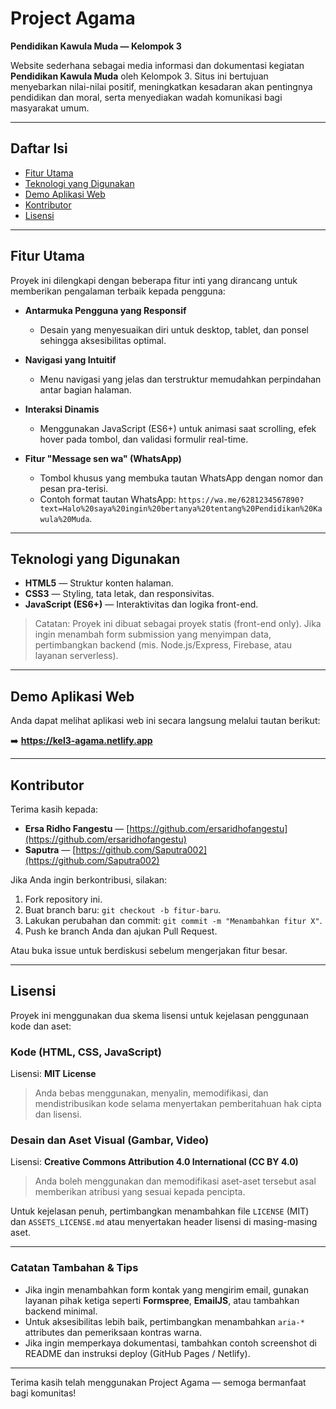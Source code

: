 # Project Agama

**Pendidikan Kawula Muda — Kelompok 3**

Website sederhana sebagai media informasi dan dokumentasi kegiatan **Pendidikan Kawula Muda** oleh Kelompok 3. Situs ini bertujuan menyebarkan nilai-nilai positif, meningkatkan kesadaran akan pentingnya pendidikan dan moral, serta menyediakan wadah komunikasi bagi masyarakat umum.

---

## Daftar Isi

* [Fitur Utama](#fitur-utama)
* [Teknologi yang Digunakan](#teknologi-yang-digunakan)
* [Demo Aplikasi Web](#demo-aplikasi-web)
* [Kontributor](#kontributor)
* [Lisensi](#lisensi)

---

## Fitur Utama

Proyek ini dilengkapi dengan beberapa fitur inti yang dirancang untuk memberikan pengalaman terbaik kepada pengguna:

* **Antarmuka Pengguna yang Responsif**

  * Desain yang menyesuaikan diri untuk desktop, tablet, dan ponsel sehingga aksesibilitas optimal.

* **Navigasi yang Intuitif**

  * Menu navigasi yang jelas dan terstruktur memudahkan perpindahan antar bagian halaman.

* **Interaksi Dinamis**

  * Menggunakan JavaScript (ES6+) untuk animasi saat scrolling, efek hover pada tombol, dan validasi formulir real-time.

* **Fitur "Message sen wa" (WhatsApp)**

  * Tombol khusus yang membuka tautan WhatsApp dengan nomor dan pesan pra-terisi.
  * Contoh format tautan WhatsApp: `https://wa.me/6281234567890?text=Halo%20saya%20ingin%20bertanya%20tentang%20Pendidikan%20Kawula%20Muda`.

---

## Teknologi yang Digunakan

* **HTML5** — Struktur konten halaman.
* **CSS3** — Styling, tata letak, dan responsivitas.
* **JavaScript (ES6+)** — Interaktivitas dan logika front-end.

> Catatan: Proyek ini dibuat sebagai proyek statis (front-end only). Jika ingin menambah form submission yang menyimpan data, pertimbangkan backend (mis. Node.js/Express, Firebase, atau layanan serverless).

---

## Demo Aplikasi Web

Anda dapat melihat aplikasi web ini secara langsung melalui tautan berikut:

➡️ **https://kel3-agama.netlify.app**

---

## Kontributor

Terima kasih kepada:

* **Ersa Ridho Fangestu** — [https://github.com/ersaridhofangestu](https://github.com/ersaridhofangestu)
* **Saputra** — [https://github.com/Saputra002](https://github.com/Saputra002)

Jika Anda ingin berkontribusi, silakan:

1. Fork repository ini.
2. Buat branch baru: `git checkout -b fitur-baru`.
3. Lakukan perubahan dan commit: `git commit -m "Menambahkan fitur X"`.
4. Push ke branch Anda dan ajukan Pull Request.

Atau buka issue untuk berdiskusi sebelum mengerjakan fitur besar.

---

## Lisensi

Proyek ini menggunakan dua skema lisensi untuk kejelasan penggunaan kode dan aset:

### Kode (HTML, CSS, JavaScript)

Lisensi: **MIT License**

> Anda bebas menggunakan, menyalin, memodifikasi, dan mendistribusikan kode selama menyertakan pemberitahuan hak cipta dan lisensi.

### Desain dan Aset Visual (Gambar, Video)

Lisensi: **Creative Commons Attribution 4.0 International (CC BY 4.0)**

> Anda boleh menggunakan dan memodifikasi aset-aset tersebut asal memberikan atribusi yang sesuai kepada pencipta.

Untuk kejelasan penuh, pertimbangkan menambahkan file `LICENSE` (MIT) dan `ASSETS_LICENSE.md` atau menyertakan header lisensi di masing-masing aset.

---

### Catatan Tambahan & Tips

* Jika ingin menambahkan form kontak yang mengirim email, gunakan layanan pihak ketiga seperti **Formspree**, **EmailJS**, atau tambahkan backend minimal.
* Untuk aksesibilitas lebih baik, pertimbangkan menambahkan `aria-*` attributes dan pemeriksaan kontras warna.
* Jika ingin memperkaya dokumentasi, tambahkan contoh screenshot di README dan instruksi deploy (GitHub Pages / Netlify).

---

Terima kasih telah menggunakan Project Agama — semoga bermanfaat bagi komunitas!
